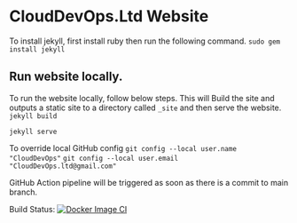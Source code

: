 # CloudDevOps.Ltd Website

To install jekyll, first install ruby then run the following command.
`sudo gem install jekyll`

## Run website locally.

To run the website locally, follow below steps. This will Build the site and outputs a static site to a directory called `_site` and then serve the website.
`jekyll build`

`jekyll serve`

To override local GitHub config
`git config --local user.name "CloudDevOps"`
`git config --local user.email "CloudDevOps.ltd@gmail.com"`



GitHub Action pipeline will be triggered as soon as there is a commit to main branch.

Build Status:
[![Docker Image CI](https://github.com/CloudDevOps-Ltd/clouddevops-ltd.github.io/actions/workflows/pages.yml/badge.svg)](https://github.com/CloudDevOps-Ltd/clouddevops-ltd.github.io/actions/workflows/pages.yml)
